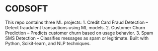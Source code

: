 # CODSOFT
This repo contains three ML projects:  1.  Credit Card Fraud Detection – Detect fraudulent transactions using ML models. 2. Customer Churn Prediction – Predicts customer churn based on usage behavior. 3.  Spam SMS Detection – Classifies messages as spam or legitimate.  Built with Python, Scikit-learn, and NLP techniques. 
